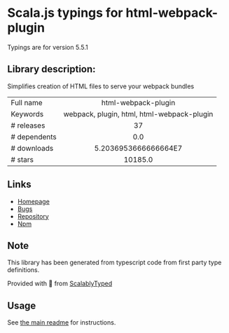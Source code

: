 
# Scala.js typings for html-webpack-plugin

Typings are for version 5.5.1

## Library description:
Simplifies creation of HTML files to serve your webpack bundles

|                    |                 |
| ------------------ | :-------------: |
| Full name          | html-webpack-plugin |
| Keywords           | webpack, plugin, html, html-webpack-plugin |
| # releases         | 37 |
| # dependents       | 0.0 |
| # downloads        | 5.2036953666666664E7 |
| # stars            | 10185.0 |

## Links
- [Homepage](https://github.com/jantimon/html-webpack-plugin)
- [Bugs](https://github.com/jantimon/html-webpack-plugin/issues)
- [Repository](https://github.com/jantimon/html-webpack-plugin)
- [Npm](https://www.npmjs.com/package/html-webpack-plugin)
    


## Note
This library has been generated from typescript code from first party type definitions.

Provided with :purple_heart: from [ScalablyTyped](https://github.com/oyvindberg/ScalablyTyped)

## Usage
See [the main readme](../../readme.md) for instructions.


